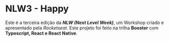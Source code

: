 # NLW3 - Happy
Este é a terceira edição da ***NLW (Next Level Week)***, um Workshop criado e apresentado pela *Rocketseat*. Este projeto foi feito na trilha **Booster** com **Typescript, React e React Native**. 
